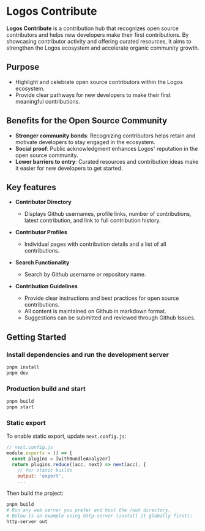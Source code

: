 # Logos Contribute

**Logos Contribute** is a contribution hub that recognizes open source contributors and helps new developers make their first contributions. By showcasing contributor activity and offering curated resources, it aims to strengthen the Logos ecosystem and accelerate organic community growth.

## Purpose

- Highlight and celebrate open source contributors within the Logos ecosystem.
- Provide clear pathways for new developers to make their first meaningful contributions.

## Benefits for the Open Source Community

- **Stronger community bonds**: Recognizing contributors helps retain and motivate developers to stay engaged in the ecosystem.
- **Social proof**: Public acknowledgment enhances Logos' reputation in the open source community.
- **Lower barriers to entry**: Curated resources and contribution ideas make it easier for new developers to get started.

## Key features

* **Contributor Directory**
  * Displays Github usernames, profile links, number of contributions, latest contribution, and link to full contribution history.

* **Contributor Profiles**
  * Individual pages with contribution details and a list of all contributions.

* **Search Functionality**
  * Search by Github username or repository name.

* **Contribution Guidelines**
  * Provide clear instructions and best practices for open source contributions.
  * All content is maintained on Github in markdown format.
  * Suggestions can be submitted and reviewed through Github Issues.

## Getting Started

### Install dependencies and run the development server

```bash
pnpm install
pnpm dev
```

### Production build and start

```bash
pnpm build
pnpm start
```

### Static export

To enable static export, update `next.config.js`:

```javascript
// next.config.js
module.exports = () => {
  const plugins = [withBundleAnalyzer]
  return plugins.reduce((acc, next) => next(acc), {
    // for static builds
    output: 'export',
    ...
```

Then build the project:

```bash
pnpm build
# Run any web server you prefer and host the /out directory.
# Below is an example using http-server (install it globally first):
http-server out
```
